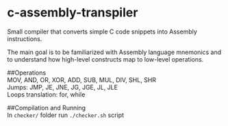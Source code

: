 # c-assembly-transpiler
Small compiler that converts simple C code snippets into Assembly instructions.  
  
The main goal is to be familiarized with Assembly language mnemonics and to understand how high-level constructs map to low-level operations.
  

##Operations  
MOV, AND, OR, XOR, ADD, SUB, MUL, DIV, SHL, SHR  
Jumps: JMP, JE, JNE, JG, JGE, JL, JLE  
Loops translation: for, while  
  
##Compilation and Running  
In `checker/` folder run `./checker.sh` script
